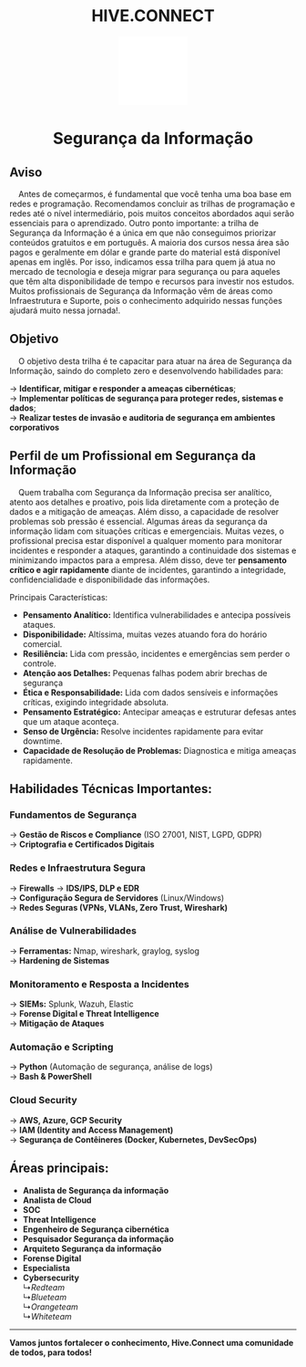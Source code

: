<h1 align="center">HIVE.CONNECT</h1>

<div align="center">
  <img src="cybersecurity.png" alt="Cybersecurity" width="120px" />
  <h1 align="center">Segurança da Informação</h1>
</div>

## Aviso 
&nbsp;&nbsp;&nbsp;&nbsp;Antes de começarmos, é fundamental que você tenha uma boa base em redes e programação. Recomendamos concluir as trilhas de programação e redes até o nível intermediário, pois muitos conceitos abordados aqui serão essenciais para o aprendizado.
Outro ponto importante: a trilha de Segurança da Informação é a única em que não conseguimos priorizar conteúdos gratuitos e em português. A maioria dos cursos nessa área são pagos e geralmente em dólar e grande parte do material está disponível apenas em inglês.
Por isso, indicamos essa trilha para quem já atua no mercado de tecnologia e deseja migrar para segurança ou para aqueles que têm alta disponibilidade de tempo e recursos para investir nos estudos. Muitos profissionais de Segurança da Informação vêm de áreas como Infraestrutura e Suporte, pois o conhecimento adquirido nessas funções ajudará muito nessa jornada!.

## Objetivo

&nbsp;&nbsp;&nbsp;&nbsp;O objetivo desta trilha é te capacitar para atuar na área de Segurança da Informação, saindo do completo zero e desenvolvendo habilidades para:  

→ **Identificar, mitigar e responder a ameaças cibernéticas**;  
→ **Implementar políticas de segurança para proteger redes, sistemas e dados**;  
→ **Realizar testes de invasão e auditoria de segurança em ambientes corporativos**  

## Perfil de um Profissional em Segurança da Informação
&nbsp;&nbsp;&nbsp;&nbsp;Quem trabalha com Segurança da Informação precisa ser analítico, atento aos detalhes e proativo, pois lida diretamente com a proteção de dados e a mitigação de ameaças. Além disso, a capacidade de resolver problemas sob pressão é essencial.
Algumas áreas da segurança da informação lidam com situações críticas e emergenciais. Muitas vezes, o profissional precisa estar disponível a qualquer momento para monitorar incidentes e responder a ataques, garantindo a continuidade dos sistemas e minimizando impactos para a empresa. Além disso, deve ter **pensamento crítico e agir rapidamente** diante de incidentes, garantindo a integridade, confidencialidade e disponibilidade das informações.  
  
  Principais Características:

- **Pensamento Analítico:** Identifica vulnerabilidades e antecipa possíveis ataques.  
- **Disponibilidade:** Altíssima, muitas vezes atuando fora do horário comercial.  
- **Resiliência:** Lida com pressão, incidentes e emergências sem perder o controle.  
- **Atenção aos Detalhes:** Pequenas falhas podem abrir brechas de segurança  
- **Ética e Responsabilidade:** Lida com dados sensíveis e informações críticas, exigindo integridade absoluta.
- **Pensamento Estratégico:** Antecipar ameaças e estruturar defesas antes que um ataque aconteça.
- **Senso de Urgência:** Resolve incidentes rapidamente para evitar downtime.  
- **Capacidade de Resolução de Problemas:** Diagnostica e mitiga ameaças rapidamente.

## Habilidades Técnicas Importantes:
### Fundamentos de Segurança  
→ **Gestão de Riscos e Compliance** (ISO 27001, NIST, LGPD, GDPR)  
→ **Criptografia e Certificados Digitais** 

### Redes e Infraestrutura Segura  
→ **Firewalls**
→ **IDS/IPS, DLP e EDR**  
→ **Configuração Segura de Servidores** (Linux/Windows)  
→ **Redes Seguras (VPNs, VLANs, Zero Trust, Wireshark)** 

###  Análise de Vulnerabilidades 
→ **Ferramentas:** Nmap, wireshark, graylog, syslog  
→ **Hardening de Sistemas**  

### Monitoramento e Resposta a Incidentes  
→ **SIEMs:** Splunk, Wazuh, Elastic  
→ **Forense Digital e Threat Intelligence**  
→ **Mitigação de Ataques**  

### Automação e Scripting  
→ **Python** (Automação de segurança, análise de logs)  
→ **Bash & PowerShell**  

### Cloud Security  
→ **AWS, Azure, GCP Security**  
→ **IAM (Identity and Access Management)**  
→ **Segurança de Contêineres (Docker, Kubernetes, DevSecOps)**  

## Áreas principais:
- **Analista de Segurança da informação**  
- **Analista de Cloud**  
- **SOC**  
- **Threat Intelligence**  
- **Engenheiro de Segurança cibernética**  
- **Pesquisador Segurança da informação**  
- **Arquiteto Segurança da informação**  
- **Forense Digital**  
- **Especialista**  
- **Cybersecurity**  
↳*Redteam*  
↳*Blueteam*  
↳*Orangeteam*  
↳*Whiteteam*  
---
**Vamos juntos fortalecer o conhecimento, Hive.Connect uma comunidade de todos, para todos!**  
